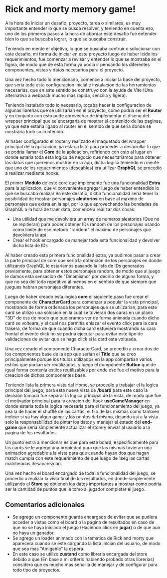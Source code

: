 # Rick and morty memory game!

A la hora de iniciar un desafio, proyecto, tarea o similares, es muy importante entender lo que se busca resolver, y teniendo en cuenta eso, uno de los primeros pasos a la hora de abordar este desafio fue entender bien lo que se buscaba lograr, lo que se buscaba construir.

Teniendo en mente el objetivo, lo que se buscaba contruir o solucionar con este desafio, mi forma de iniciar en este proyecto luego de haber leido los requerimientos, fue comenzar a revisar y entender lo que se mostraba en el figma, de modo que de esta forma ya podia ir pensando los diferentes componentes, vistas y datos necesarios para el proyecto.

Una vez hecho todo lo mencionado, comence a iniciar la base del proyecto, que seria toda esta configuracion inicial e instalacion de las herramientas necesarias, que en este sentido se construyo con la ayuda de Vite (Una alternativa a webpack mucho mas rapida, sencilla y ligera).

Teniendo instalado todo lo necesario, tocaba hacer la configuracion de algunas librerias que se utilizarian en el proyecto, como podria ser el **Router** y en conjunto con esto pude aprovechar de implementar el diseno del wrapper principal que se encargaria de mostrar el contenido de las paginas, ya que este estaria ligado al router en el sentido de que seria donde se mostraria todo su contenido.

Al haber configurado el router y realizado el maquetado del wrapper principal de la aplicacion, ya estaria listo para proceder a desarrollar lo que se podria llamar el **Core** de la aplicacion, refiriendo con esto al lugar en donde estaria toda esta logica de negocio que necesitariamos para obtener los datos que queremos mostrar en la app, dicha logica teniendo en mente que uno de los requerimientos (deseables) era utilizar **GraphQL** se procedio a realizar mediante hooks.

El primer **Modulo** de este core que implemente fue una funcionalidad **Extra** para la aplicacion, que vi conveniente agregar luego de haber entendido lo que se buscaba realizar en este desafio, dicha funcionalidad seria tener la posibilidad de mostrar personajes **aleatorios** en base al maximo de personajes que exista en la api, por lo que aprovechando las bondades de GraphQL a la hora de traer data, comence a realizar dos cosas:

- Una utilidad que me devolviera un array de numeros aleatorios (Que no se repitieran) para poder obtener IDs random de los personajes usando como limite de ese metodo "random" el maximo de personajes que devolviera la api
- Crear el hook encargado de manejar toda esta funcionalidad y devolver dicha lista de IDs

Al haber creado esta primera funcionalidad extra, ya pudimos pasar a crear la parte principal de core que seria la obtención de los personajes en donde utilizando GraphQL le estariamos pasando la lista de IDs generados previamente, para obtener estos personajes random, de modo que al juego le damos esta sensacion de "Dinamismo" por decirlo de alguna forma, y que no sea del todo repetitivo al menos en el sentido de que siempre que juegues habran personajes diferentes.

Luego de haber creado esta logica **core** el siguiente paso fue crear el componente de **CharacterCard** para comenzar a popular la vista principal, mostrando de forma ordenada los personajes que se utilizarian, para este card se utilizo una solucion en la cual se tuvieran dos caras en un plano "3D" de css de modo que pudieramos ver de forma animada cuando dicho card se volteara, y el cual nos permitia enlazar el evento click para la cara trasera, de forma de que cuando dicha card estuviera mostrando su cara frontal el evento click no se podria ejecutar para evitar este tipo de validaciones de evitar que se haga click si la card esta volteada.

Una vez creado el componente CharacterCard, se procedio a crear dos de los componentes base de la app que serian el **Title** que se creo principalmente porque los titulos utilizados en la app compartian varios estilos que podian ser reutilizados, y luego el componente **Button** que de igual forma contenia estilos reutilizables por ende ese fue el motivo para la creacion de dichos componentes base.

Teniendo lista la primera vista del Home, se procedio a trabajar el la logica principal del juego, para esta nueva vista de **/board** para este caso la decisión tomada fue separar la logica principal de la vista, de modo que fue el motivador principal para la creacion del hook **useGameManager** en donde estaria toda la logica necesaria para el funcionamiento del juego, ya sea la de hacer el shuffle de las cartas, el flip de las mismas como tambien indicar si ya hay algun ganar y los puntos del mismo, dejando asi a la vista solo la responsabilidad de pintar los datos y manejar el estado del **end-game** que seria simplemente actualizar el store y enviar al usuario a la pagina de los resultados.

Un punto extra a mencionar es que para este board, especificamente para las cards se le agrego una propiedad para que las mismas tuvieran una animacion agradable a la vista para que cuando hayan dos que hagan match cumpla con este requerimiento de que luego de 1seg las cartas matcheadas desaparezcan.

Una vez hecho el board encargado de toda la funcionalidad del juego, se procedio a realizar la vista final de los resultados, en donde simplemente utilizando el **Store** se obtienen los datos importantes a mostrar como podria ser la cantidad de puntos que le tomo al jugador completar el juego.

## Comentarios adicionales
- Se agrego un componente guarda encargado de evitar que se pudiera acceder a vistas como el board o la pagina de resultados en caso de que no se haya iniciado el juego (Haciendo click en **jugar**) o de que aun no haya un ganador.
- Se agrego un loader animado con la tematica de Rick and morty que aparecera cuando se este cargando la lista inician del usuario, de modo que sea mas "Amigable" la espera.
- En este caso se utilizo **zustand** como libreria encargada del store debido a que (En base a mi criterio habiendo probado otras librerias) considero que es mucho mas sencilla de manejar y de configurar para todo tipo de proyectos.